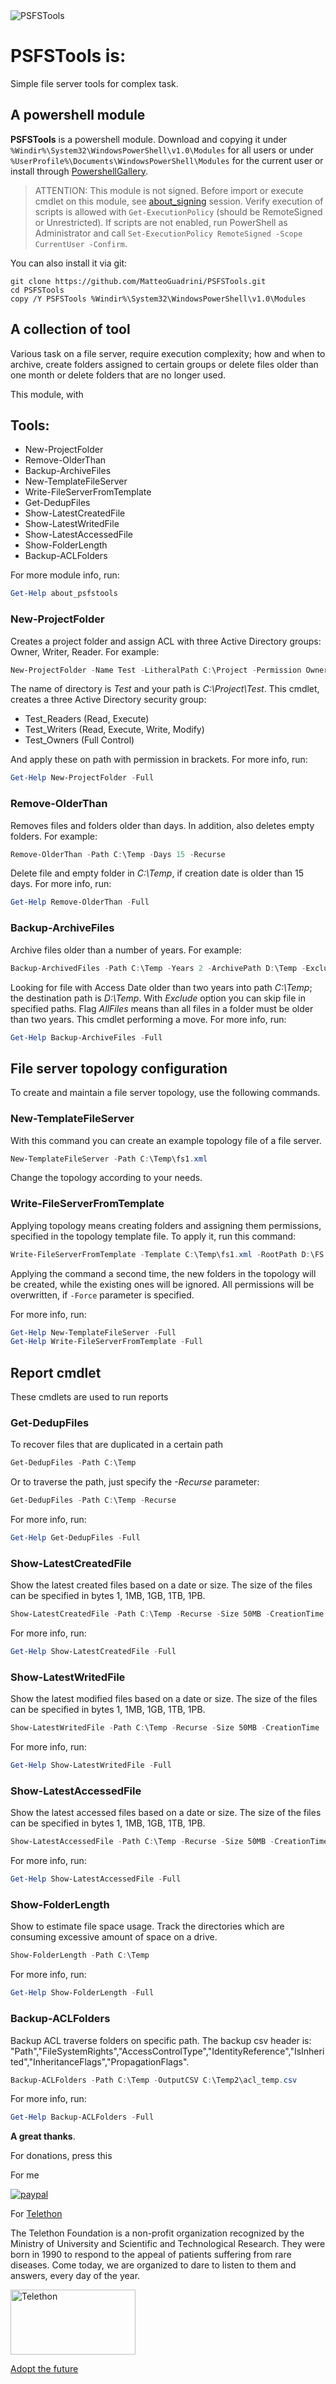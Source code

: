<img src="https://i.ibb.co/xq6c0Xj/psfstools.png" alt="PSFSTools">

# PSFSTools is:
Simple file server tools for complex task.
## A powershell module
**PSFSTools** is a powershell module. Download and copying it under `%Windir%\System32\WindowsPowerShell\v1.0\Modules` for all users or under `%UserProfile%\Documents\WindowsPowerShell\Modules` for the current user or install through [PowershellGallery](https://www.powershellgallery.com/packages/PSFSTools).
> ATTENTION: This module is not signed. Before import or execute cmdlet on this module, see [about_signing](https://docs.microsoft.com/en-us/powershell/module/microsoft.powershell.core/about/about_signing) session. Verify execution of scripts is allowed with `Get-ExecutionPolicy` (should be RemoteSigned or Unrestricted). If scripts are not enabled, run PowerShell as Administrator and call ```Set-ExecutionPolicy RemoteSigned -Scope CurrentUser -Confirm```.

You can also install it via git:
```
git clone https://github.com/MatteoGuadrini/PSFSTools.git
cd PSFSTools
copy /Y PSFSTools %Windir%\System32\WindowsPowerShell\v1.0\Modules
```
## A collection of tool
Various task on a file server, require execution complexity; how and when to archive, create folders assigned to certain groups or delete files older than one month or delete folders that are no longer used.

This module, with  
## Tools:
* New-ProjectFolder
* Remove-OlderThan
* Backup-ArchiveFiles
* New-TemplateFileServer
* Write-FileServerFromTemplate
* Get-DedupFiles
* Show-LatestCreatedFile
* Show-LatestWritedFile
* Show-LatestAccessedFile
* Show-FolderLength
* Backup-ACLFolders

For more module info, run:
```powershell
Get-Help about_psfstools
```

### New-ProjectFolder
Creates a project folder and assign ACL with three Active Directory groups: Owner, Writer, Reader. For example:
```powershell
New-ProjectFolder -Name Test -LitheralPath C:\Project -Permission Owner,Writer,Reader -OU "OU=Test,DC=Test,DC=local"
```
The name of directory is *Test* and your path is *C:\Project\Test*. This cmdlet, creates a three Active Directory security group:
* Test_Readers (Read, Execute)
* Test_Writers (Read, Execute, Write, Modify)
* Test_Owners (Full Control)

And apply these on path with permission in brackets.
For more info, run:
```powershell
Get-Help New-ProjectFolder -Full
```
### Remove-OlderThan
 Removes files and folders older than days. In addition, also deletes empty folders. For example:
```powershell
Remove-OlderThan -Path C:\Temp -Days 15 -Recurse
```
Delete file and empty folder in *C:\Temp*, if creation date is older than 15 days.
For more info, run:
```powershell
Get-Help Remove-OlderThan -Full
```
### Backup-ArchiveFiles
Archive files older than a number of years. For example:
```powershell
Backup-ArchivedFiles -Path C:\Temp -Years 2 -ArchivePath D:\Temp -Exclude C:\Temp\Docs,"C:\Temp\Docs two" -AllFiles
```
Looking for file with Access Date older than two years into path *C:\Temp*; the destination path is *D:\Temp*. With *Exclude* option you can skip file in specified paths. Flag *AllFiles* means than all files in a folder must be older than two years. This cmdlet performing a move.
For more info, run:
```powershell
Get-Help Backup-ArchiveFiles -Full
```
## File server topology configuration
To create and maintain a file server topology, use the following commands.
### New-TemplateFileServer
With this command you can create an example topology file of a file server.
```powershell
New-TemplateFileServer -Path C:\Temp\fs1.xml
```
Change the topology according to your needs.
### Write-FileServerFromTemplate
Applying topology means creating folders and assigning them permissions, specified in the topology template file.
To apply it, run this command:
```powershell
Write-FileServerFromTemplate -Template C:\Temp\fs1.xml -RootPath D:\FS
```
Applying the command a second time, the new folders in the topology will be created, while the existing ones will be ignored. All permissions will be overwritten, if `-Force` parameter is specified.

For more info, run:
```powershell
Get-Help New-TemplateFileServer -Full
Get-Help Write-FileServerFromTemplate -Full
```

## Report cmdlet
These cmdlets are used to run reports
### Get-DedupFiles
To recover files that are duplicated in a certain path
```powershell
Get-DedupFiles -Path C:\Temp
```
Or to traverse the path, just specify the _-Recurse_ parameter: 
```powershell
Get-DedupFiles -Path C:\Temp -Recurse
```

For more info, run:
```powershell
Get-Help Get-DedupFiles -Full
```

### Show-LatestCreatedFile
Show the latest created files based on a date or size.
The size of the files can be specified in bytes 1, 1MB, 1GB, 1TB, 1PB.
```powershell
Show-LatestCreatedFile -Path C:\Temp -Recurse -Size 50MB -CreationTime '05/29/2016'
```

For more info, run:
```powershell
Get-Help Show-LatestCreatedFile -Full
```

### Show-LatestWritedFile
Show the latest modified files based on a date or size.
The size of the files can be specified in bytes 1, 1MB, 1GB, 1TB, 1PB.
```powershell
Show-LatestWritedFile -Path C:\Temp -Recurse -Size 50MB -CreationTime '05/29/2016'
```

For more info, run:
```powershell
Get-Help Show-LatestWritedFile -Full
```

### Show-LatestAccessedFile
Show the latest accessed files based on a date or size.
The size of the files can be specified in bytes 1, 1MB, 1GB, 1TB, 1PB.
```powershell
Show-LatestAccessedFile -Path C:\Temp -Recurse -Size 50MB -CreationTime '05/29/2016'
```

For more info, run:
```powershell
Get-Help Show-LatestAccessedFile -Full
```

### Show-FolderLength
Show to estimate file space usage.
Track the directories which are consuming excessive amount of space on a drive.
```powershell
Show-FolderLength -Path C:\Temp
```

For more info, run:
```powershell
Get-Help Show-FolderLength -Full
```

### Backup-ACLFolders
Backup ACL traverse folders on specific path.
The backup csv header is:
"Path","FileSystemRights","AccessControlType","IdentityReference","IsInherited","InheritanceFlags","PropagationFlags".
```powershell
Backup-ACLFolders -Path C:\Temp -OutputCSV C:\Temp2\acl_temp.csv
```

For more info, run:
```powershell
Get-Help Backup-ACLFolders -Full
```

**A great thanks**.

For donations, press this

For me

[![paypal](https://www.paypalobjects.com/en_US/i/btn/btn_donateCC_LG.gif)](https://www.paypal.me/guos)

For [Telethon](http://www.telethon.it/)

The Telethon Foundation is a non-profit organization recognized by the Ministry of University and Scientific and Technological Research.
They were born in 1990 to respond to the appeal of patients suffering from rare diseases.
Come today, we are organized to dare to listen to them and answers, every day of the year.

<a href="https://www.telethon.it/sostienici/dona-ora"> <img src="https://www.telethon.it/dev/_nuxt/img/c6d474e.svg" alt="Telethon" title="Telethon" width="200" height="104" /> </a>

[Adopt the future](https://www.ioadottoilfuturo.it/)
